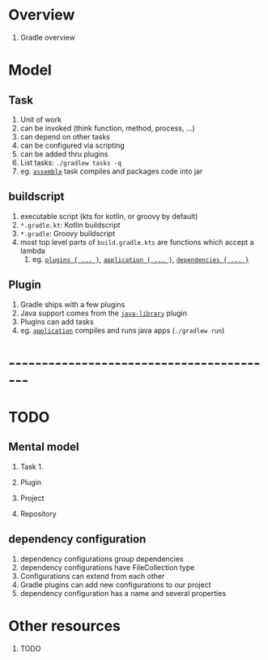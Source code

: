 # Overview
1. Gradle overview


# Model

## Task
1. Unit of work
1. can be invoked (think function, method, process, ...)
1. can depend on other tasks
1. can be configured via scripting 
1. can be added thru plugins 
1. List tasks: `./gradlew tasks -q`
1. eg. [`assemble`](TODO) task compiles and packages code into jar


## buildscript
1. executable script (kts for kotlin, or groovy by default)
1. `*.gradle.kt`: Kotlin buildscript  
1. `*.gradle`: Groovy buildscript  
1. most top level parts of `build.gradle.kts` are functions which accept a lambda
    1. eg. [`plugins { ... }`](TODO), [`application { ... }`](TODO),  [`dependencies { ... }`](TODO)


## Plugin
1. Gradle ships with a few plugins
1. Java support comes from the [`java-library`](TODO) plugin
1. Plugins can add tasks
1. eg. [`application`](TODO) compiles and runs java apps (`./gradlew run`)





# -----------------------------------------
# TODO

## Mental model
1. Task
    1. 
    
1. Plugin    

1. Project    

1. Repository
    

## dependency configuration
1. dependency configurations group dependencies
1. dependency configurations have FileCollection type
1. Configurations can extend from each other
1. Gradle plugins can add new configurations to our project
1. dependency configuration has a name and several properties



# Other resources
1. TODO
